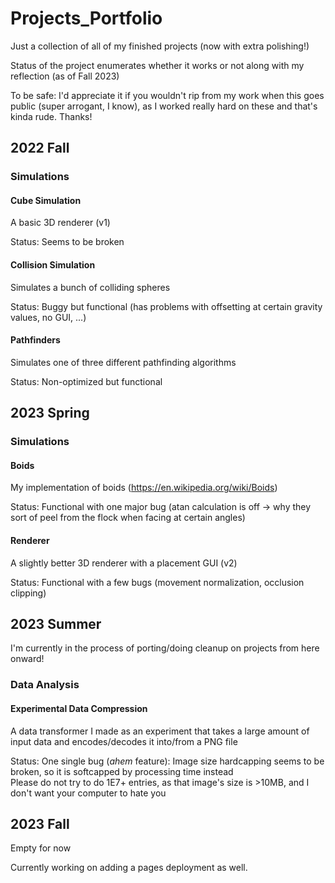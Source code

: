 # Projects_Portfolio
Just a collection of all of my finished projects (now with extra polishing!)

Status of the project enumerates whether it works or not along with my reflection (as of Fall 2023)

To be safe: I'd appreciate it if you wouldn't rip from my work when this goes public (super arrogant, I know), as I worked really hard on these and that's kinda rude. Thanks!


## 2022 Fall
### Simulations
#### Cube Simulation
A basic 3D renderer (v1)

Status: Seems to be broken

#### Collision Simulation
Simulates a bunch of colliding spheres

Status: Buggy but functional (has problems with offsetting at certain gravity values, no GUI, ...)

#### Pathfinders
Simulates one of three different pathfinding algorithms

Status: Non-optimized but functional


## 2023 Spring
### Simulations
#### Boids
My implementation of boids (https://en.wikipedia.org/wiki/Boids)

Status: Functional with one major bug (atan calculation is off -> why they sort of peel from the flock when facing at certain angles)

#### Renderer
A slightly better 3D renderer with a placement GUI (v2)

Status: Functional with a few bugs (movement normalization, occlusion clipping)


## 2023 Summer
I'm currently in the process of porting/doing cleanup on projects from here onward!
### Data Analysis
#### Experimental Data Compression
A data transformer I made as an experiment that takes a large amount of input data and encodes/decodes it into/from a PNG file

Status: One single bug (*ahem* feature): Image size hardcapping seems to be broken, so it is softcapped by processing time instead  
Please do not try to do 1E7+ entries, as that image's size is >10MB, and I don't want your computer to hate you


## 2023 Fall
Empty for now

Currently working on adding a pages deployment as well.
